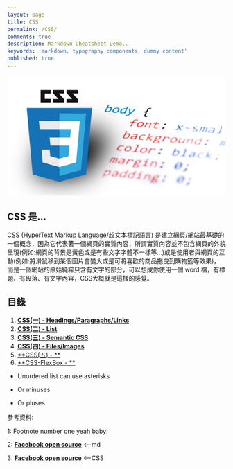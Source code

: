 ```yaml
---
layout: page
title: CSS
permalink: /CSS/
comments: true
description: Markdown Cheatsheet Demo...
keywords: 'markdown, typography components, dummy content'
published: true
---
```


![CSS](CSS_images/CSS_intro.png)

## CSS 是...

CSS (HyperText Markup Language/超文本標記語言) 是建立網頁/網站最基礎的一個概念，因為它代表著一個網頁的實質內容，所謂實質內容並不包含網頁的外貌呈現(例如:網頁的背景是黃色或是有些文字字體不一樣等...)或是使用者與網頁的互動(例如:將滑鼠移到某個圖片會變大或是可將喜歡的商品拖曳到購物籃等效果)，而是一個網站的原始純粹只含有文字的部分，可以想成你使用一個 word 檔，有標題、有段落、有文字內容，CSS大概就是這樣的感覺。

<div class="divider"></div>

## 目錄

1. [**CSS(一) - Headings/Paragraphs/Links**](/CSS/Headings_Paragraphs_Links)
2. [**CSS(二) - List**](/CSS/List)
3. [**CSS(三) - Semantic CSS**](/CSS/Semantic_CSS_1)
4. [**CSS(四) - Files/Images**](/CSS/Files_Images)
5. [**CSS(五) - **](/CSS/TAG_5)
6. [**CSS-FlexBox - **](/CSS/flexbox)

* Unordered list can use asterisks
- Or minuses
+ Or pluses

<div class="divider"></div>

參考資料:

1: Footnote number one yeah baby!

2: [**Facebook open source**](https://facebook.github.io/react/) <--md

3: **<a href="https://facebook.github.io/react/" target="_blank">Facebook open source</a>** <--CSS

